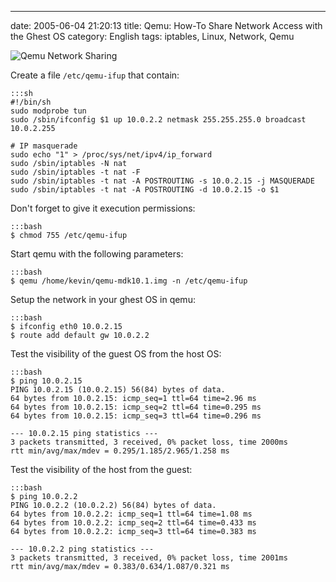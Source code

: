 ---
date: 2005-06-04 21:20:13
title: Qemu: How-To Share Network Access with the Ghest OS
category: English
tags: iptables, Linux, Network, Qemu

![Qemu Network Sharing](/uploads/2005/photo_f3.png)

Create a file `/etc/qemu-ifup` that contain:

    :::sh
    #!/bin/sh
    sudo modprobe tun
    sudo /sbin/ifconfig $1 up 10.0.2.2 netmask 255.255.255.0 broadcast 10.0.2.255

    # IP masquerade
    sudo echo "1" > /proc/sys/net/ipv4/ip_forward
    sudo /sbin/iptables -N nat
    sudo /sbin/iptables -t nat -F
    sudo /sbin/iptables -t nat -A POSTROUTING -s 10.0.2.15 -j MASQUERADE
    sudo /sbin/iptables -t nat -A POSTROUTING -d 10.0.2.15 -o $1

Don't forget to give it execution permissions:

    :::bash
    $ chmod 755 /etc/qemu-ifup

Start qemu with the following parameters:

    :::bash
    $ qemu /home/kevin/qemu-mdk10.1.img -n /etc/qemu-ifup

Setup the network in your ghest OS in qemu:

    :::bash
    $ ifconfig eth0 10.0.2.15
    $ route add default gw 10.0.2.2

Test the visibility of the guest OS from the host OS:

    :::bash
    $ ping 10.0.2.15
    PING 10.0.2.15 (10.0.2.15) 56(84) bytes of data.
    64 bytes from 10.0.2.15: icmp_seq=1 ttl=64 time=2.96 ms
    64 bytes from 10.0.2.15: icmp_seq=2 ttl=64 time=0.295 ms
    64 bytes from 10.0.2.15: icmp_seq=3 ttl=64 time=0.296 ms

    --- 10.0.2.15 ping statistics ---
    3 packets transmitted, 3 received, 0% packet loss, time 2000ms
    rtt min/avg/max/mdev = 0.295/1.185/2.965/1.258 ms

Test the visibility of the host from the guest:

    :::bash
    $ ping 10.0.2.2
    PING 10.0.2.2 (10.0.2.2) 56(84) bytes of data.
    64 bytes from 10.0.2.2: icmp_seq=1 ttl=64 time=1.08 ms
    64 bytes from 10.0.2.2: icmp_seq=2 ttl=64 time=0.433 ms
    64 bytes from 10.0.2.2: icmp_seq=3 ttl=64 time=0.383 ms

    --- 10.0.2.2 ping statistics ---
    3 packets transmitted, 3 received, 0% packet loss, time 2001ms
    rtt min/avg/max/mdev = 0.383/0.634/1.087/0.321 ms


